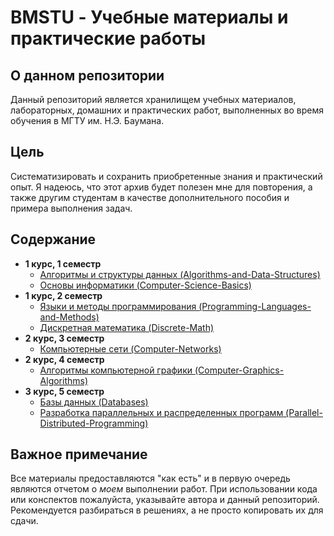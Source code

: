 # BMSTU - Учебные материалы и практические работы

## О данном репозитории
Данный репозиторий является хранилищем учебных материалов, лабораторных, домашних и практических работ, выполненных во время обучения в МГТУ им. Н.Э. Баумана.

## Цель

Систематизировать и сохранить приобретенные знания и практический опыт. Я надеюсь, что этот архив будет полезен мне для повторения, а также другим студентам в качестве дополнительного пособия и примера выполнения задач.

## Содержание

*   **1 курс, 1 семестр**
    *   [Алгоритмы и структуры данных (Algorithms-and-Data-Structures)](./Algorithms-and-Data-Structures/)
    *   [Основы информатики (Computer-Science-Basics)](./Computer-Science-Basics/)
*   **1 курс, 2 семестр**
    *   [Языки и методы программирования (Programming-Languages-and-Methods)](./Programming-Languages-and-Methods/)
    *   [Дискретная математика (Discrete-Math)](./DiscreteMathematics/)
*   **2 курс, 3 семестр**
    *   [Компьютерные сети (Computer-Networks)](./Networks/)
*   **2 курс, 4 семестр**
    *   [Алгоритмы компьютерной графики (Computer-Graphics-Algorithms)](./GraphicsAlgorithms/)
*   **3 курс, 5 семестр**
    *   [Базы данных (Databases)](./Databases/)
    *   [Разработка параллельных и распределенных программ (Parallel-Distributed-Programming)](./Parallel-Distributed-Programming/)

## Важное примечание

Все материалы предоставляются "как есть" и в первую очередь являются отчетом о *моем* выполнении работ. При использовании кода или конспектов пожалуйста, указывайте автора и данный репозиторий. Рекомендуется разбираться в решениях, а не просто копировать их для сдачи.
